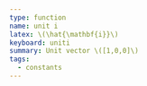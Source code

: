 ```yaml
---
type: function
name: unit i
latex: \(\hat{\mathbf{i}}\)
keyboard: uniti
summary: Unit vector \([1,0,0]\)
tags:
  - constants
---
```

